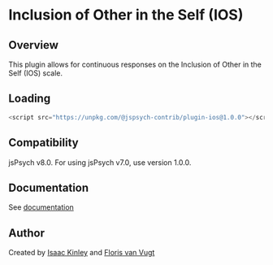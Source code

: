 # Inclusion of Other in the Self (IOS)

## Overview

This plugin allows for continuous responses on the Inclusion of Other in the Self (IOS) scale.

## Loading

```js
<script src="https://unpkg.com/@jspsych-contrib/plugin-ios@1.0.0"></script>
```

## Compatibility

jsPsych v8.0. For using jsPsych v7.0, use version 1.0.0.

## Documentation

See [documentation](docs/jspsych-ios.md)

## Author

Created by [Isaac Kinley](https://github.com/kinleyid) and [Floris van Vugt](https://scholar.google.com/citations?user=DN2z-twAAAAJ)
